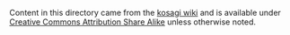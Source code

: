 Content in this directory came from the [kosagi
wiki](https://www.kosagi.com/w/index.php?title=Novena_PVT_Design_source) and is
available under [Creative Commons Attribution Share
Alike](http://creativecommons.org/licenses/by-sa/3.0/) unless otherwise noted.
